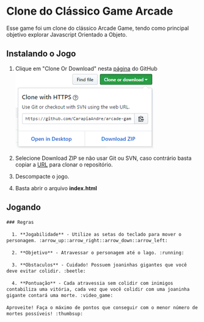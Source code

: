 # Clone do Clássico Game Arcade

 Esse game foi um clone do clássico Arcade Game, tendo como principal objetivo explorar Javascript Orientado a Objeto.

 ## Instalando o Jogo

  1. Clique em "Clone Or Download" nesta [página](https://github.com/CarapiaAndre/arcade-game) do GitHub  
  ![Image of Yaktocat](images/hint-download.png)

  2. Selecione Download ZIP se não usar Git ou SVN, caso contrário basta copiar a [URL](https://github.com/CarapiaAndre/arcade-game.git) para clonar o repositório.

  3. Descompacte o jogo.

  4. Basta abrir o arquivo **index.html**

  ## Jogando

    ### Regras

      1. **Jogabilidade** - Utilize as setas do teclado para mover o personagem. :arrow_up::arrow_right::arrow_down::arrow_left:

      2. **Objetivo** - Atravessar o personagem até o lago. :running:

      3. **Obstaculos** - Cuidado! Possuem joaninhas gigantes que você deve evitar colidir. :beetle:

      4. **Pontuação** - Cada atravessia sem colidir com inimigos contabiliza uma vitória, cada vez que você colidir com uma joaninha gigante contará uma morte. :video_game:

    Aproveite! Faça o máximo de pontos que conseguir com o menor número de mortes possíveis! :thumbsup:
